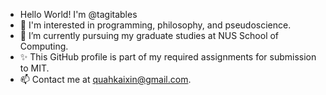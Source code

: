 - Hello World! I'm @tagitables
- 👀 I'm interested in programming, philosophy, and pseudoscience.
- 🌱 I’m currently pursuing my graduate studies at NUS School of Computing.
- ✨ This GitHub profile is part of my required assignments for submission to MIT.
- 📫 Contact me at quahkaixin@gmail.com.

<!---
tagitables/tagitables is a ✨ special ✨ repository because its `README.md` (this file) appears on your GitHub profile.
You can click the Preview link to take a look at your changes.

In the ever-evolving software development lanscape, traditional system development life cycle model provided a structured approach, today's software creation involves dynamic concepts such as quality assurance, quality engineering, and intelligent testing while leveraging the power of the cloud, big data, and machine learning ... 

--->
